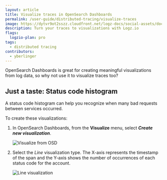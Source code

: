```yaml
---
layout: article
title: Visualize traces in OpenSearch Dashboards
permalink: /user-guide/distributed-tracing/visualize-traces
image: https://dytvr9ot2sszz.cloudfront.net/logz-docs/social-assets/docs-social.jpg
description: Turn your traces to visualizations with Logz.io
flags:
  logzio-plan: pro
tags:
  - distributed tracing
contributors:
  - yberlinger
---
```


OpenSearch Dashboards is great for creating meaningful visualizations from log data, so why not use it to visualize traces too? 
  
  
## Just a taste: Status code histogram

A status code histogram can help you recognize when many bad requests between services occurred.

To create these visualizations:

1. In OpenSearch Dashboards, from the **Visualize** menu, select **_Create new visualization_**.

    ![Visualize from OSD](https://dytvr9ot2sszz.cloudfront.net/logz-docs/distributed-tracing/enter-visualization.gif)

2. Select the *Line* visualization type. 
    The X-axis represents the timestamp of the span and the Y-axis shows the number of occurrences of each status code for the account.

    ![Line visualization](https://dytvr9ot2sszz.cloudfront.net/logz-docs/distributed-tracing/kibana_line_vis.png)





<!-- ![Creating a new visualization](https://dytvr9ot2sszz.cloudfront.net/logz-docs/distributed-tracing/kibana_histogram.png) -->